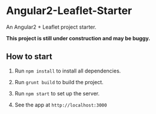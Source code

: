 # Angular2-Leaflet-Starter

An Angular2 + Leaflet project starter.

**This project is still under construction and may be buggy.**

## How to start

1. Run ```npm install``` to install all dependencies.

2. Run ```grunt build``` to build the project.

3. Run ```npm start``` to set up the server.

4. See the app at ```http://localhost:3000```
